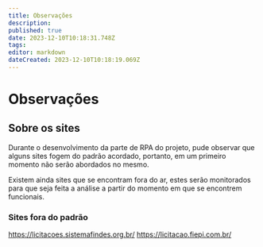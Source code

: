 ```yaml
---
title: Observações
description: 
published: true
date: 2023-12-10T10:18:31.748Z
tags: 
editor: markdown
dateCreated: 2023-12-10T10:18:19.069Z
---
```


# Observações

## Sobre os sites 
Durante o desenvolvimento da parte de RPA do projeto, pude observar que alguns sites fogem do padrão acordado, portanto, em um primeiro momento não serão abordados no mesmo.

Existem ainda sites que se encontram fora do ar, estes serão monitorados para que seja feita a análise a partir do momento em que se encontrem funcionais.

### Sites fora do padrão

https://licitacoes.sistemafindes.org.br/
https://licitacao.fiepi.com.br/